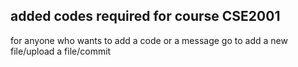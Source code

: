 
## added codes required for course CSE2001
for anyone who wants to add a code or a message go to add a new file/upload a file/commit 
